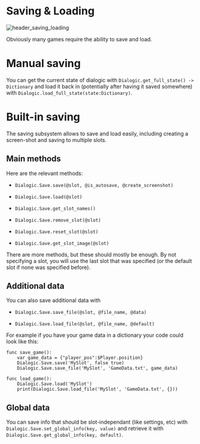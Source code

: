 # Saving & Loading

![header_saving_loading](/media/headers/saving_loading.png)

Obviously many games require the ability to save and load.

# Manual saving

You can get the current state of dialogic with `Dialogic.get_full_state() -> Dictionary` and load it back in (potentially after having it saved somewhere) with `Dialogic.load_full_state(state:Dictionary)`.

# Built-in saving

The saving subsystem allows to save and load easily, including creating a screen-shot and saving to multiple slots.

## Main methods

Here are the relevant methods:

- `Dialogic.Save.save(@slot, @is_autosave, @create_screenshot)`

- `Dialogic.Save.load(@slot)`

- `Dialogic.Save.get_slot_names()`

- `Dialogic.Save.remove_slot(@slot)`

- `Dialogic.Save.reset_slot(@slot)`

- `Dialogic.Save.get_slot_image(@slot)`

There are more methods, but these should mostly be enough. By not specifying a slot, you will use the last slot that was specified (or the default slot if none was specified before).

## Additional data

You can also save additional data with

- `Dialogic.Save.save_file(@slot, @file_name, @data)`

- `Dialogic.Save.load_file(@slot, @file_name, @default)`

For example if you have your game data in a dictionary your code could look like this:

```gdscript
func save_game():
    var game_data = {"player_pos":$Player.position}
    Dialogic.Save.save('MySlot', false true)
    Dialogic.Save.save_file('MySlot', 'GameData.txt', game_data)

func load_game():
    Dialogic.Save.load('MySlot')
    print(Dialogic.Save.load_file('MySlot', 'GameData.txt', {}))
```

## Global data

You can save info that should be slot-independant (like settings, etc) with `Dialogic.Save.set_global_info(key, value)` and retrieve it with `Dialogic.Save.get_global_info(key, default)`.
